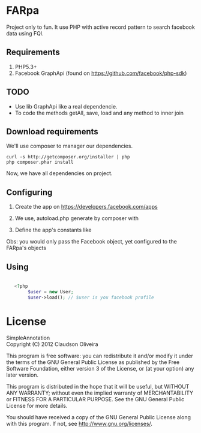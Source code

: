 FARpa
==============
Project only to fun. It use PHP with active record pattern to search facebook data using 
FQl.

Requirements
-------

1. PHP5.3+
2. Facebook GraphApi (found on https://github.com/facebook/php-sdk)


TODO
-------
- Use lib GraphApi like a real dependencie.
- To code the methods getAll, save, load and any method to inner join

Download requirements
----------------------
We'll use composer to manager our dependencies. 

    curl -s http://getcomposer.org/installer | php
    php composer.phar install 

Now, we have all dependencies on project. 

Configuring 
---------
1) Create the app on https://developers.facebook.com/apps 

2) We use, autoload.php generate by composer with
   
    <?php
        require PATH_TO_VENDOR.'/autoload.php';   


3) Define the app's constants like 

    <?php
        define('F_APP_ID',...);
        define('F_SECRET',...);

Obs: you would only pass the Facebook object, yet configured to the FARpa's objects

Using
---------
```php
   
   <?php
        $user = new User;
        $user->load(); // $user is you facebook profile      
```
License
===============
SimpleAnnotation    
Copyright (C) 2012 Claudson Oliveira

This program is free software: you can redistribute it and/or modify
it under the terms of the GNU General Public License as published by
the Free Software Foundation, either version 3 of the License, or
(at your option) any later version.

This program is distributed in the hope that it will be useful,
but WITHOUT ANY WARRANTY; without even the implied warranty of
MERCHANTABILITY or FITNESS FOR A PARTICULAR PURPOSE.  See the
GNU General Public License for more details.

You should have received a copy of the GNU General Public License
along with this program.  If not, see <http://www.gnu.org/licenses/>.
